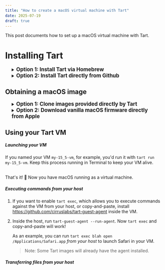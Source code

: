 ```yaml
---
title: "How to create a macOS virtual machine with Tart"
date: 2025-07-19
draft: true
---
```

This post documents how to set up a macOS virtual machine with Tart. 
# Installing Tart

<details>
  <summary style="padding-left: 1.5em"><span style="font-size: 1.2em; font-weight: bold;">Option 1: Install Tart via Homebrew</span></summary>

<details>
  <summary style="padding-left: 1.5em"><span style="font-size: 0.9em; font-weight: bold">If you don't already have Homebrew installed</span></summary>

1. Navigate to [http://brew.sh/](http://brew.sh/).

1. Copy and execute the install command shown on the Homebrew website in Terminal:

    <div style="
    background-color: #1a1b20;
    color: #e6e6e6;
    font-family: SFMono-Regular, Consolas, 'Liberation Mono', Menlo, monospace;
    font-size: 0.9em;
    padding: 0.75em 1em;
    border-radius: 6px;
    white-space: pre-wrap;
    word-break: break-word;
    line-height: 1.5;
    ">/bin/bash -c "$(curl -fsSL https://raw.githubusercontent.com/Homebrew/install/HEAD/install.sh)"</div>

   > ⚠️ **Caution**: Be careful about executing shell scripts directly from the internet. 
   
  </details>
    
Once brew is installed, install Tart

```
brew install cirruslabs/cli/tart
```

</details>

<details>
<summary style="padding-left: 1.5em"><span style="font-size: 1.2em; font-weight: bold;">Option 2: Install Tart directly from Github</span></summary>

1. Download Tart. As of mid-July 2025, 2.28.2 is the latest release:

    <br />
    <div style="
    background-color: #1a1b20;
    color: #e6e6e6;
    font-family: SFMono-Regular, Consolas, 'Liberation Mono', Menlo, monospace;
    font-size: 0.9em;
    padding: 0.75em 1em;
    border-radius: 6px;
    white-space: pre-wrap;
    word-break: break-word;
    line-height: 1.5;
    ">curl https://github.com/cirruslabs/tart/releases/download/2.28.2/tart.tar.gz -Lo tart.tar.gz</div>

    > `-L` will allow `curl` to follow redirects and `o` specifies what you want to name the downloaded file and where you want to save it.

    <br />

1. Extract Tart to `/Applications`:

    <br />
    <div style="
    background-color: #1a1b20;
    color: #e6e6e6;
    font-family: SFMono-Regular, Consolas, 'Liberation Mono', Menlo, monospace;
    font-size: 0.9em;
    padding: 0.75em 1em;
    border-radius: 6px;
    white-space: pre-wrap;
    word-break: break-word;
    line-height: 1.5;
    ">tar -xzf tart.tar.gz -C /Applications</div>

    <br />

1. Create an alis for Tart, so that you can simply type `tart` in terminal to access it.

    <div style="
        background-color: #1a1b20;
        color: #e6e6e6;
        font-family: SFMono-Regular, Consolas, 'Liberation Mono', Menlo, monospace;
        font-size: 0.9em;
        padding: 0.75em 1em;
        border-radius: 6px;
        white-space: pre-wrap;
        word-break: break-word;
        line-height: 1.5;
        ">alias tart=/Applications/tart.app/Contents/MacOS/tart</div>

    > ⚠️ If you try to create a symlink instead of an alias, this make cause `tart create` to fail in unexpected ways due to not being able to launch `/Applications/tart.app`. When in doubt, stick to an alias.

    <br />
1. Make sure Tart is installed properly. If you type `tart` in terminal and see the following output then you are good to go!

    <div style="
        background-color: #1a1b20;
        color: #e6e6e6;
        font-family: SFMono-Regular, Consolas, 'Liberation Mono', Menlo, monospace;
        font-size: 0.9em;
        padding: 0.75em 1em;
        border-radius: 6px;
        white-space: pre-wrap;
        word-break: break-word;
        line-height: 1.5;
        "><div style="
        background-color: #1a1b20;
        color: #e6e6e6;
        font-family: SFMono-Regular, Consolas, 'Liberation Mono', Menlo, monospace;
        font-size: 0.9em;
        padding: 0.75em 1em;
        border-radius: 6px;
        white-space: pre-wrap;
        word-break: break-word;
        line-height: 1.5;
            ">% tart
   USAGE: tart <subcommand>

    OPTIONS:
    --version               Show the version.
    -h, --help              Show help information.

    SUBCOMMANDS:
    create                  Create a VM
    clone                   Clone a VM
    run                     Run a VM
    set                     Modify VM's configuration
    get                     Get a VM's configuration
    list                    List created VMs
    login                   Login to a registry
    logout                  Logout from a registry
    ip                      Get VM's IP address
    exec                    Execute a command in a running VM
    pull                    Pull a VM from a registry
    push                    Push a VM to a registry
    import                  Import VM from a compressed .tvm file
    export                  Export VM to a compressed .tvm file
    prune                   Prune OCI and IPSW caches or local VMs
    rename                  Rename a local VM
    stop                    Stop a VM
    delete                  Delete a VM
    suspend                 Suspend a VM

    See 'tart help <subcommand>' for detailed help.</div>

</details>

## Obtaining a macOS image

<details>
  <summary style="padding-left: 1.5em"><span style="font-size: 1.2em; font-weight: bold;">Option 1: Clone images provided directly by Tart</span></summary>

  > ⚠️ Tart provided images may have some tools pre-installed. This could have a negative or postive effect your testing workflows depending on what you are testing.

1. Pick the image you want to clone from https://github.com/cirruslabs/macos-image-templates.

1. If you chose `macos-tahoe-base` and wanted to name it `my-tahoe-base-vm`, for example, your clone command would be this:

    `tart clone ghcr.io/cirruslabs/macos-tahoe-base:latest my-tahoe-base-vm`
</details>

<details>
  <summary style="padding-left: 1.5em"><span style="font-size: 1.2em; font-weight: bold;">Option 2: Download vanilla macOS firmware directly from Apple</span></summary>


1. Visit [Mr. Macintosh's excellent IPSW database](https://mrmacintosh.com/apple-silicon-m1-full-macos-restore-ipsw-firmware-files-database/) or utilize [Ninxsoft's Mist](https://github.com/ninxsoft/Mist) to download your desired IPSW.

1. After the download finishes, create your tart image from the IPSW. In this example, I am pointing to an ipsw I downloaded to my desktop:

    <div style="
    background-color: #1a1b20;
    color: #e6e6e6;
    font-family: SFMono-Regular, Consolas, 'Liberation Mono', Menlo, monospace;
    font-size: 0.9em;
    padding: 0.75em 1em;
    border-radius: 6px;
    white-space: pre-wrap;
    word-break: break-word;
    line-height: 1.5;
    ">tart create my-15_5-vm --from-ipsw /Users/bk/Desktop/UniversalMac_15.5_24F74_Restore.ipsw</div>

    This command will trigger Tart to install the OS in the virtual machine. You should see the installation progress as so:

    <div style="
    background-color: #1a1b20;
    color: #e6e6e6;
    font-family: SFMono-Regular, Consolas, 'Liberation Mono', Menlo, monospace;
    font-size: 0.9em;
    padding: 0.75em 1em;
    border-radius: 6px;
    white-space: pre-wrap;
    word-break: break-word;
    line-height: 1.5;
    ">Installing OS...
    0%
    76%</div>

    Once it completes, you should see your virtual machine sitting at the macOS language selection screen. 

    <img title="a title" alt="Alt text" src="images/macos_language.png">

    > You can automate clicking through Setup Assistant by sending keystrokes to the VM. See [Packer Tart](https://developer.hashicorp.com/packer/integrations/cirruslabs/tart/latest/components/builder/tart) for info on how to do that.

</details>

## Using your Tart VM

##### Launching your VM

If you named your VM `my-15_5-vm`, for example, you'd run it with `tart run my-15_5-vm`. Keep this process running in Terminal to keep your VM alive.

  <br/>
   That's it! 🎉 Now you have macOS running as a virtual machine.

##### Executing commands from your host

1. If you want to enable `tart exec`, which allows you to execute commands against the VM from your host, or copy-and-paste, install https://github.com/cirruslabs/tart-guest-agent inside the VM.
1. Inside the host, run `tart-guest-agent --run-agent`. Now `tart exec` and copy-and-paste will work!

    As an example, you can run `tart exec blah open /Applications/Safari.app` _from your host_ to launch Safari in your VM.
  
    > Note: Some Tart images will already have the agent installed.

##### Transferring files from your host



